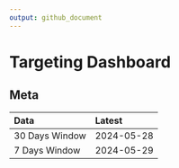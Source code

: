 ```yaml
---
output: github_document
---
```


# Targeting Dashboard



## Meta


|Data           |Latest     |
|:--------------|:----------|
|30 Days Window |2024-05-28 |
|7 Days Window  |2024-05-29 |
